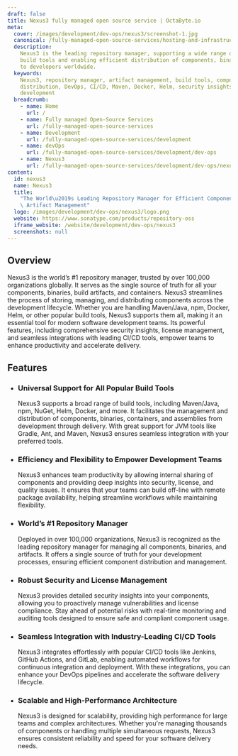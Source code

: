 ```yaml
---
draft: false
title: Nexus3 fully managed open source service | OctaByte.io
meta:
  cover: /images/development/dev-ops/nexus3/screenshot-1.jpg
  canonical: /fully-managed-open-source-services/hosting-and-infrastructure/containers/nexus3
  description:
    Nexus3 is the leading repository manager, supporting a wide range of
    build tools and enabling efficient distribution of components, binaries, and containers
    to developers worldwide.
  keywords:
    Nexus3, repository manager, artifact management, build tools, component
    distribution, DevOps, CI/CD, Maven, Docker, Helm, security insights, software
    development
  breadcrumb:
    - name: Home
      url: /
    - name: Fully managed Open-Source Services
      url: /fully-managed-open-source-services
    - name: Development
      url: /fully-managed-open-source-services/development
    - name: devOps
      url: /fully-managed-open-source-services/development/dev-ops
    - name: Nexus3
      url: /fully-managed-open-source-services/development/dev-ops/nexus3
content:
  id: nexus3
  name: Nexus3
  title:
    "The World\u2019s Leading Repository Manager for Efficient Component and\
    \ Artifact Management"
  logo: /images/development/dev-ops/nexus3/logo.png
  website: https://www.sonatype.com/products/repository-oss
  iframe_website: /website/development/dev-ops/nexus3
  screenshots: null
---
```


## Overview

Nexus3 is the world’s #1 repository manager, trusted by over 100,000 organizations globally. It serves as the single source of truth for all your components, binaries, build artifacts, and containers. Nexus3 streamlines the process of storing, managing, and distributing components across the development lifecycle. Whether you are handling Maven/Java, npm, Docker, Helm, or other popular build tools, Nexus3 supports them all, making it an essential tool for modern software development teams. Its powerful features, including comprehensive security insights, license management, and seamless integrations with leading CI/CD tools, empower teams to enhance productivity and accelerate delivery.

## Features

- ### Universal Support for All Popular Build Tools

  Nexus3 supports a broad range of build tools, including Maven/Java, npm, NuGet, Helm, Docker, and more. It facilitates the management and distribution of components, binaries, containers, and assemblies from development through delivery. With great support for JVM tools like Gradle, Ant, and Maven, Nexus3 ensures seamless integration with your preferred tools.

- ### Efficiency and Flexibility to Empower Development Teams

  Nexus3 enhances team productivity by allowing internal sharing of components and providing deep insights into security, license, and quality issues. It ensures that your teams can build off-line with remote package availability, helping streamline workflows while maintaining flexibility.

- ### World’s #1 Repository Manager

  Deployed in over 100,000 organizations, Nexus3 is recognized as the leading repository manager for managing all components, binaries, and artifacts. It offers a single source of truth for your development processes, ensuring efficient component distribution and management.

- ### Robust Security and License Management

  Nexus3 provides detailed security insights into your components, allowing you to proactively manage vulnerabilities and license compliance. Stay ahead of potential risks with real-time monitoring and auditing tools designed to ensure safe and compliant component usage.

- ### Seamless Integration with Industry-Leading CI/CD Tools

  Nexus3 integrates effortlessly with popular CI/CD tools like Jenkins, GitHub Actions, and GitLab, enabling automated workflows for continuous integration and deployment. With these integrations, you can enhance your DevOps pipelines and accelerate the software delivery lifecycle.

- ### Scalable and High-Performance Architecture

  Nexus3 is designed for scalability, providing high performance for large teams and complex architectures. Whether you're managing thousands of components or handling multiple simultaneous requests, Nexus3 ensures consistent reliability and speed for your software delivery needs.
